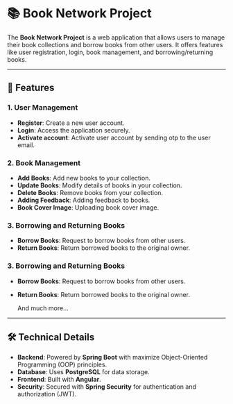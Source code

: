 # 📚 Book Network Project

The **Book Network Project** is a web application that allows users to manage their book collections and borrow books from other users. It offers features like user registration, login, book management, and borrowing/returning books.

---

## 🌟 Features

### 1. User Management
- **Register**: Create a new user account.
- **Login**: Access the application securely.
- **Activate account**: Activate user account by sending otp to the user email.
  
### 2. Book Management
- **Add Books**: Add new books to your collection.
- **Update Books**: Modify details of books in your collection.
- **Delete Books**: Remove books from your collection.
- **Adding Feedback**: Adding feedback to books.
- **Book Cover Image**: Uploading book cover image.

### 3. Borrowing and Returning Books
- **Borrow Books**: Request to borrow books from other users.
- **Return Books**: Return borrowed books to the original owner.

### 3. Borrowing and Returning Books
- **Borrow Books**: Request to borrow books from other users.
- **Return Books**: Return borrowed books to the original owner.

  And much more...
---

## 🛠️ Technical Details

- **Backend**: Powered by **Spring Boot** with maximize Object-Oriented Programming (OOP) principles.
- **Database**: Uses **PostgreSQL** for data storage.
- **Frontend**: Built with **Angular**.
- **Security**: Secured with **Spring Security** for authentication and authorization (JWT).

